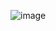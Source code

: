 ![image](https://github.com/Ekaterina7121994/docker_optional_task/assets/139957663/e21e17be-1630-4fac-bc02-900935034b1c)
